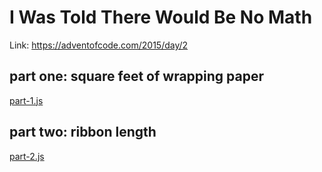 # I Was Told There Would Be No Math

Link: https://adventofcode.com/2015/day/2

## part one: square feet of wrapping paper
[part-1.js](part-1.js)

## part two: ribbon length
[part-2.js](part-2.js)
